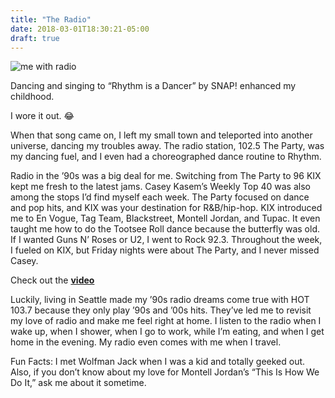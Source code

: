 ```yaml
---
title: "The Radio"
date: 2018-03-01T18:30:21-05:00
draft: true
---
```

![me with radio](/static/the-radio.jpg)

Dancing and singing to “Rhythm is a Dancer” by SNAP! enhanced my childhood.

I wore it out. :joy:

When that song came on, I left my small town and teleported into another universe, dancing my troubles away. The radio station, 102.5 The Party, was my dancing fuel, and I even had a choreographed dance routine to Rhythm.

Radio in the ’90s was a big deal for me. Switching from The Party to 96 KIX kept me fresh to the latest jams. Casey Kasem’s Weekly Top 40 was also among the stops I’d find myself each week. The Party focused on dance and pop hits, and KIX was your destination for R&B/hip-hop. KIX introduced me to En Vogue, Tag Team, Blackstreet, Montell Jordan, and Tupac. It even taught me how to do the Tootsee Roll dance because the butterfly was old. If I wanted Guns N’ Roses or U2, I went to Rock 92.3. Throughout the week, I fueled on KIX, but Friday nights were about The Party, and I never missed Casey.

Check out the **[video](https://www.youtube.com/watch?v=1XXV8Sg438s)**

Luckily, living in Seattle made my ’90s radio dreams come true with HOT 103.7 because they only play ’90s and ’00s hits. They’ve led me to revisit my love of radio and make me feel right at home. I listen to the radio when I wake up, when I shower, when I go to work, while I’m eating, and when I get home in the evening. My radio even comes with me when I travel.

Fun Facts: I met Wolfman Jack when I was a kid and totally geeked out. Also, if you don’t know about my love for Montell Jordan’s “This Is How We Do It,” ask me about it sometime.
